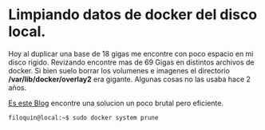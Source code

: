 # Limpiando datos de docker del disco local.
Hoy al duplicar una base de 18 gigas me encontre con poco espacio en mi disco rigido.
Revizando encontre mas de 69 Gigas en distintos archivos de docker. 
Si bien suelo borrar los volumenes e imagenes el directorio **/var/lib/docker/overlay2** era gigante. Algunas cosas no las usaba hace 2 años.


[Es este Blog](https://medium.com/better-programming/docker-tips-clean-up-your-local-machine-35f370a01a78) encontre una solucion un poco brutal pero eficiente.
```console
filoquin@local:~$ sudo docker system prune
```

